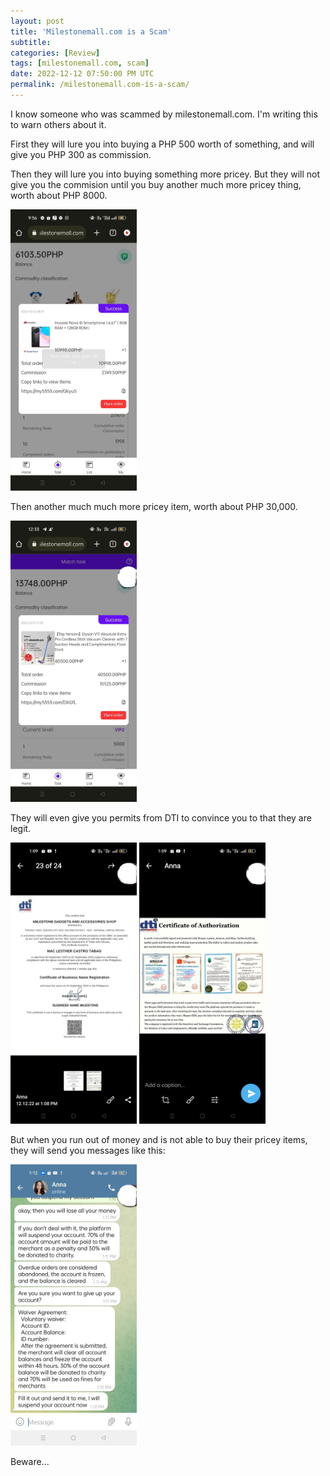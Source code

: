 ```yaml
---
layout: post
title: 'Milestonemall.com is a Scam'
subtitle: 
categories: [Review]
tags: [milestonemall.com, scam]
date: 2022-12-12 07:50:00 PM UTC
permalink: /milestonemall.com-is-a-scam/
---
```



<!-- Dec 13, 2022 3:50 AM Philippine Time -->


I know someone who was scammed by milestonemall.com. I'm writing this to warn others about it.

First they will lure you into buying a PHP 500 worth of something, and will give you PHP 300 as commission.

Then they will lure you into buying something more pricey. But they will not give you the commision until you buy another much more pricey thing, worth about PHP 8000.

<img src="/pages/reviews/2022-12-12-milestonemall/318291782_701532238291705_532693614472844078_n.jpg" height="450">

Then another much much more pricey item, worth about PHP 30,000.

<img src="/pages/reviews/2022-12-12-milestonemall/318740234_415589410693560_1803394210297077250_n.jpg" height="450">

They will even give you permits from DTI to convince you to that they are legit.


<img src="/pages/reviews/2022-12-12-milestonemall/318653338_1179091872752130_6624112148156643333_n.jpg" height="450">

<img src="/pages/reviews/2022-12-12-milestonemall/318862214_1218839302046807_6662362012150404587_n.jpg" height="450">

But when you run out of money and is not able to buy their pricey items, they will send you messages like this:


<img src="/pages/reviews/2022-12-12-milestonemall/319170637_2186089231574515_8415267695558489136_n.jpg" height="450">

Beware...